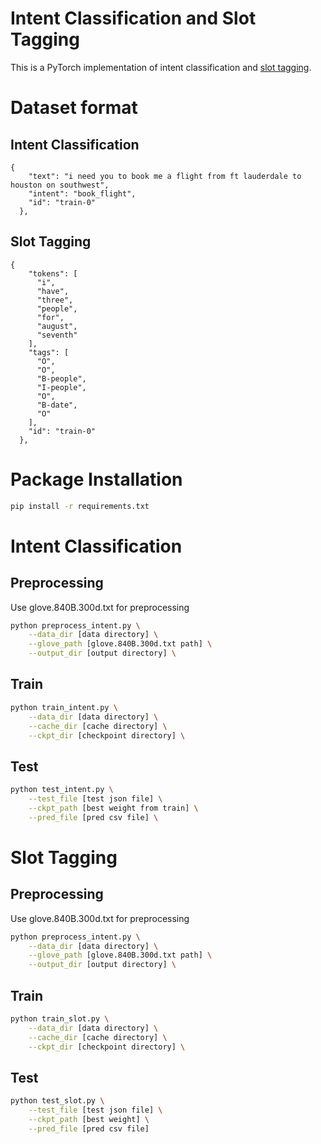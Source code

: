 # Intent Classification and Slot Tagging
This is a PyTorch implementation of intent classification and [slot tagging](https://en.wikipedia.org/wiki/Inside–outside–beginning_(tagging)).

# Dataset format
## Intent Classification
```
{
    "text": "i need you to book me a flight from ft lauderdale to houston on southwest",
    "intent": "book_flight",
    "id": "train-0"
  },
```
## Slot Tagging
```
{
    "tokens": [
      "i",
      "have",
      "three",
      "people",
      "for",
      "august",
      "seventh"
    ],
    "tags": [
      "O",
      "O",
      "B-people",
      "I-people",
      "O",
      "B-date",
      "O"
    ],
    "id": "train-0"
  },
```

# Package Installation
```bash
pip install -r requirements.txt
```

# Intent Classification
## Preprocessing
Use glove.840B.300d.txt for preprocessing
```bash
python preprocess_intent.py \
    --data_dir [data directory] \
    --glove_path [glove.840B.300d.txt path] \
    --output_dir [output directory] \
```
## Train
```bash
python train_intent.py \
    --data_dir [data directory] \
    --cache_dir [cache directory] \
    --ckpt_dir [checkpoint directory] \
```
## Test
```bash
python test_intent.py \
    --test_file [test json file] \
    --ckpt_path [best weight from train] \
    --pred_file [pred csv file] \
```

# Slot Tagging
## Preprocessing
Use glove.840B.300d.txt for preprocessing
```bash
python preprocess_intent.py \
    --data_dir [data directory] \
    --glove_path [glove.840B.300d.txt path] \
    --output_dir [output directory] \
```
## Train
```bash
python train_slot.py \
    --data_dir [data directory] \
    --cache_dir [cache directory] \
    --ckpt_dir [checkpoint directory] \
```
## Test
```bash
python test_slot.py \
    --test_file [test json file] \
    --ckpt_path [best weight] \
    --pred_file [pred csv file]
```